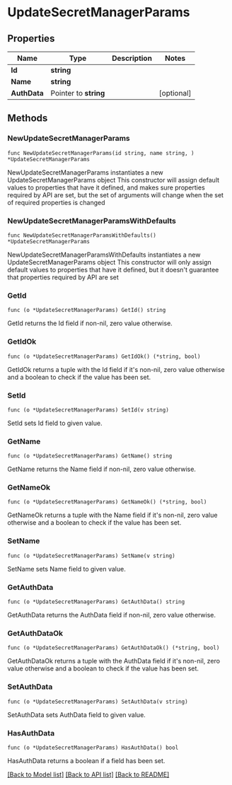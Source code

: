 # UpdateSecretManagerParams

## Properties

Name | Type | Description | Notes
------------ | ------------- | ------------- | -------------
**Id** | **string** |  | 
**Name** | **string** |  | 
**AuthData** | Pointer to **string** |  | [optional] 

## Methods

### NewUpdateSecretManagerParams

`func NewUpdateSecretManagerParams(id string, name string, ) *UpdateSecretManagerParams`

NewUpdateSecretManagerParams instantiates a new UpdateSecretManagerParams object
This constructor will assign default values to properties that have it defined,
and makes sure properties required by API are set, but the set of arguments
will change when the set of required properties is changed

### NewUpdateSecretManagerParamsWithDefaults

`func NewUpdateSecretManagerParamsWithDefaults() *UpdateSecretManagerParams`

NewUpdateSecretManagerParamsWithDefaults instantiates a new UpdateSecretManagerParams object
This constructor will only assign default values to properties that have it defined,
but it doesn't guarantee that properties required by API are set

### GetId

`func (o *UpdateSecretManagerParams) GetId() string`

GetId returns the Id field if non-nil, zero value otherwise.

### GetIdOk

`func (o *UpdateSecretManagerParams) GetIdOk() (*string, bool)`

GetIdOk returns a tuple with the Id field if it's non-nil, zero value otherwise
and a boolean to check if the value has been set.

### SetId

`func (o *UpdateSecretManagerParams) SetId(v string)`

SetId sets Id field to given value.


### GetName

`func (o *UpdateSecretManagerParams) GetName() string`

GetName returns the Name field if non-nil, zero value otherwise.

### GetNameOk

`func (o *UpdateSecretManagerParams) GetNameOk() (*string, bool)`

GetNameOk returns a tuple with the Name field if it's non-nil, zero value otherwise
and a boolean to check if the value has been set.

### SetName

`func (o *UpdateSecretManagerParams) SetName(v string)`

SetName sets Name field to given value.


### GetAuthData

`func (o *UpdateSecretManagerParams) GetAuthData() string`

GetAuthData returns the AuthData field if non-nil, zero value otherwise.

### GetAuthDataOk

`func (o *UpdateSecretManagerParams) GetAuthDataOk() (*string, bool)`

GetAuthDataOk returns a tuple with the AuthData field if it's non-nil, zero value otherwise
and a boolean to check if the value has been set.

### SetAuthData

`func (o *UpdateSecretManagerParams) SetAuthData(v string)`

SetAuthData sets AuthData field to given value.

### HasAuthData

`func (o *UpdateSecretManagerParams) HasAuthData() bool`

HasAuthData returns a boolean if a field has been set.


[[Back to Model list]](../README.md#documentation-for-models) [[Back to API list]](../README.md#documentation-for-api-endpoints) [[Back to README]](../README.md)


